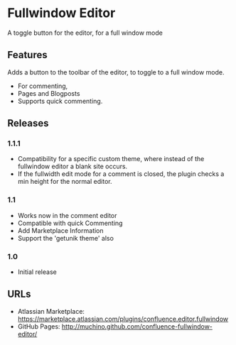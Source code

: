 # Fullwindow Editor
A toggle button for the editor, for a full window mode

## Features

Adds a button to the toolbar of the editor, to toggle to a full window
mode. 
* For commenting, 
* Pages and Blogposts
* Supports quick commenting.

## Releases

### 1.1.1 
* Compatibility for a specific custom theme, where instead of the fullwindow editor a blank site occurs.
* If  the fullwidth edit mode for a comment is closed, the plugin checks a min height  for the normal editor.

### 1.1

* Works now in the comment editor
* Compatible with quick Commenting
* Add Marketplace Information
* Support the 'getunik theme' also

### 1.0

* Initial release
 
## URLs

*  Atlassian Marketplace: https://marketplace.atlassian.com/plugins/confluence.editor.fullwindow
*  GitHub Pages: http://muchino.github.com/confluence-fullwindow-editor/